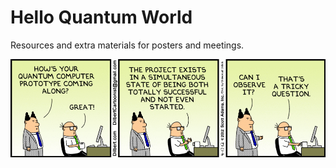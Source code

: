 # Hello Quantum World

Resources and extra materials for posters and meetings.

![](misc/dilbert-quantum-computer.png)
